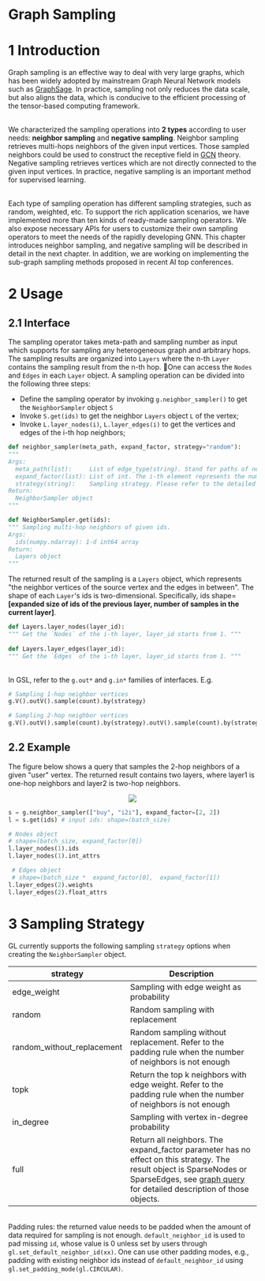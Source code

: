 # Graph Sampling

<a name="fOsGk"></a>

# 1 Introduction
Graph sampling is an effective way to deal with very large graphs, which has been widely adopted by mainstream Graph Neural Network models such as [GraphSage](https://arxiv.org/abs/1706.02216). In practice, sampling not only reduces the data scale, but also aligns the data, which is conducive to the efficient processing of the tensor-based computing framework. <br />

<br />We characterized the sampling operations into **2 types** according to user needs: **neighbor sampling** and **negative sampling**. Neighbor sampling retrieves multi-hops neighbors of the given input vertices. Those sampled neighbors could be used to construct the receptive field in [GCN](https://arxiv.org/abs/1609.02907) theory. Negative sampling retrieves vertices which are not directly connected to the given input vertices. In practice, negative sampling is an important method for supervised learning.<br />

<br />Each type of sampling operation has different sampling strategies, such as random, weighted, etc. To support the rich application scenarios, we have implemented more than ten kinds of ready-made sampling operators. We also expose necessary APIs for users to customize their own sampling operators to meet the needs of the rapidly developing GNN. This chapter introduces neighbor sampling, and negative sampling will be described in detail in the next chapter. In addition, we are working on implementing the sub-graph sampling methods proposed in recent AI top conferences.<br />

<a name="gvEnk"></a>
# 2 Usage
<a name="OI8t6"></a>
## 2.1 Interface
The sampling operator takes meta-path and sampling number as input which supports for sampling any heterogeneous graph and arbitrary hops. The sampling results are organized into `Layers` where the n-th `Layer` contains the sampling result from the n-th hop. One can access the `Nodes` and `Edges` in each `Layer` object. A sampling operation can be divided into the following three steps:

- Define the sampling operator by invoking `g.neighbor_sampler()` to get the `NeighborSampler` object `S`
- Invoke `S.get(ids)` to get the neighbor `Layers` object `L` of the vertex;
- Invoke `L.layer_nodes(i)`, `L.layer_edges(i)` to get the vertices and edges of the i-th hop neighbors;


```python
def neighbor_sampler(meta_path, expand_factor, strategy="random"):
"""
Args:
  meta_path(list):     List of edge_type(string). Stand for paths of neighbor sampling.
  expand_factor(list): List of int. The i-th element represents the number of neighbors sampled by the i-th hop; the length must be consistent with meta_path
  strategy(string):    Sampling strategy. Please refer to the detailed explanation below.
Return:
  NeighborSampler object
"""
```
```python
def NeighborSampler.get(ids):
""" Sampling multi-hop neighbors of given ids.
Args:
  ids(numpy.ndarray): 1-d int64 array
Return:
  Layers object
"""
```
The returned result of the sampling is a `Layers` object, which represents "the neighbor vertices of the source vertex and the edges in between". 
The shape of each `Layer`'s ids is two-dimensional. Specifically, ids shape=**[expanded size of ids of the previous layer, number of samples in the current layer]**.
```python
def Layers.layer_nodes(layer_id):
""" Get the `Nodes` of the i-th layer, layer_id starts from 1. """
    
def Layers.layer_edges(layer_id):
""" Get the `Edges` of the i-th layer, layer_id starts from 1. """
```

<br />In GSL, refer to the `g.out*` and `g.in*` families of interfaces. E.g.
```python
# Sampling 1-hop neighbor vertices
g.V().outV().sample(count).by(strategy)

# Sampling 2-hop neighbor vertices
g.V().outV().sample(count).by(strategy).outV().sample(count).by(strategy)
```

<a name="j0egY"></a>
## 2.2 Example
The figure below shows a query that samples the 2-hop neighbors of a given "user" vertex. The returned result contains two layers, where layer1 is one-hop neighbors and layer2 is two-hop neighbors.

<div align=center><img src ="images/2-hop-sampling.png" /> </div>

```python
s = g.neighbor_sampler(["buy", "i2i"], expand_factor=[2, 2])
l = s.get(ids) # input ids: shape=(batch_size)

# Nodes object
# shape=(batch_size, expand_factor[0])
l.layer_nodes(1).ids
l.layer_nodes(1).int_attrs

 # Edges object
 # shape=(batch_size *  expand_factor[0],  expand_factor[1])
l.layer_edges(2).weights
l.layer_edges(2).float_attrs
```

<a name="UpHHt"></a>
# 3 Sampling Strategy
GL currently supports the following sampling `strategy` options when creating the `NeighborSampler` object.

| **strategy** | **Description** |
| --- | --- |
| edge_weight | Sampling with edge weight as probability |
| random | Random sampling with replacement |
| random_without_replacement | Random sampling without replacement. Refer to the padding rule when the number of neighbors is not enough |
| topk | Return the top k neighbors with edge weight. Refer to the padding rule when the number of neighbors is not enough |
| in_degree | Sampling with vertex in-degree probability |
| full | Return all neighbors. The expand_factor parameter has no effect on this strategy. The result object is SparseNodes or SparseEdges, see [graph query](graph_query_en.md#FPU74) for detailed description of those objects. |

<br />Padding rules: the returned value needs to be padded when the amount of data required for sampling is not enough. `default_neighbor_id` is used to pad missing `id`, whose value is 0 unless set by users through `gl.set_default_neighbor_id(xx)`. One can use other padding modes, e.g., padding with existing neighbor ids instead of `default_neighbor_id` using `gl.set_padding_mode(gl.CIRCULAR)`.
